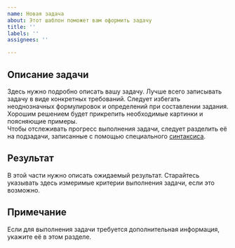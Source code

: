 ```yaml
---
name: Новая задача
about: Этот шаблон поможет вам оформить задачу
title: ''
labels: ''
assignees: ''

---
```


## Описание задачи
Здесь нужно подробно описать вашу задачу. Лучше всего записывать задачу в виде конкретных требований. Следует избегать неоднозначных формулировок и определений при составлении задания. Хорошим решением будет прикрепить необходимые картинки и поясняющие примеры.  
Чтобы отслеживать прогресс выполнения задачи, следует разделить её на подзадачи, записанные с помощью специального [синтаксиса](https://docs.github.com/en/free-pro-team@latest/github/managing-your-work-on-github/about-task-lists).

## Результат
В этой части нужно описать ожидаемый результат. Старайтесь указывать здесь измеримые критерии выполнения задачи, если это возможно.

## Примечание
Если для выполнения задачи требуется дополнительная информация, укажите её в этом разделе.
